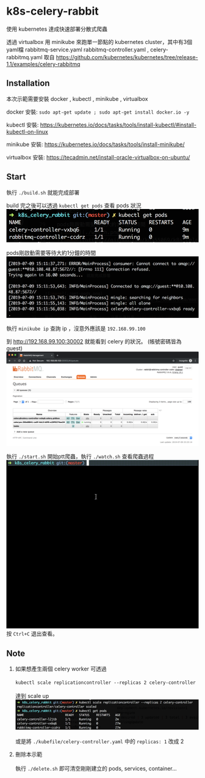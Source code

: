 # k8s-celery-rabbit

使用 kubernetes 達成快速部署分散式爬蟲

透過 virtualbox 用 minikube 來跑單一節點的 kubernetes cluster，其中有3個yaml檔 rabbitmq-service.yaml rabbitmq-controller.yaml , celery-rabbitmq.yaml 取自 https://github.com/kubernetes/kubernetes/tree/release-1.1/examples/celery-rabbitmq


## Installation
本次示範需要安裝 docker , kubectl , minikube , virtualbox

docker 安裝: `sudo apt-get update ; sudo apt-get install docker.io -y`

kubectl 安裝: https://kubernetes.io/docs/tasks/tools/install-kubectl/#install-kubectl-on-linux

minikube 安裝: https://kubernetes.io/docs/tasks/tools/install-minikube/

virtualbox 安裝: https://tecadmin.net/install-oracle-virtualbox-on-ubuntu/



## Start
執行 `./build.sh` 就能完成部署

build 完之後可以透過 `kubectl get pods` 查看 pods 狀況
![image](https://github.com/kh555069/k8s_celery_rabbit/blob/master/get-pods.png)

pods剛啟動需要等待大約1分鐘的時間
![image](https://github.com/kh555069/k8s_celery_rabbit/blob/master/watch.png)


執行 `minikube ip` 查詢 ip ，沒意外應該是 `192.168.99.100`

到 http://192.168.99.100:30002 就能看到 celery 的狀況。
(帳號密碼皆為 guest)
![image](https://github.com/kh555069/k8s_celery_rabbit/blob/master/rabbit-management.png)


執行 `./start.sh` 開始ptt爬蟲，執行 `./watch.sh` 查看爬蟲過程
![image](https://github.com/kh555069/k8s_celery_rabbit/blob/master/k8s-start.gif)
按 `Ctrl+C` 退出查看。



## Note

1. 如果想產生兩個 celery worker 可透過<br></br>
  `kubectl scale replicationcontroller --replicas 2 celery-controller` <br></br>
達到 scale up
![image](https://github.com/kh555069/k8s_celery_rabbit/blob/master/scale-up.png)<br></br>
或是將 `./kubefile/celery-controller.yaml` 中的 `replicas: 1`  改成 2



2. 刪除本示範<br></br>
執行 `./delete.sh` 即可清空剛剛建立的 pods, services, container...